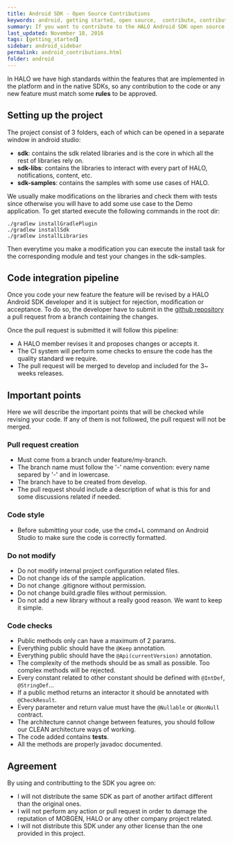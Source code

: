```yaml
---
title: Android SDK - Open Source Contributions
keywords: android, getting started, open source,  contribute, contribution, sdk, help, code, install, start
summary: If you want to contribute to the HALO Android SDK open source project it is really important for you to read this information since it covers all you need to do so.
last_updated: November 18, 2016
tags: [getting_started]
sidebar: android_sidebar
permalink: android_contributions.html
folder: android
---
```


In HALO we have high standards within the features that are implemented in the platform and in the 
native SDKs, so any contribution to the code or any new feature must match some **rules** to be approved.

## Setting up the project ##
The project consist of 3 folders, each of which can be opened in a separate window in android studio:

* **sdk**: contains the sdk related libraries and is the core in which all the rest of libraries rely on.
* **sdk-libs**: contains the libraries to interact with every part of HALO, notifications, content, etc.
* **sdk-samples**: contains the samples with some use cases of HALO.

We usually make modifications on the libraries and check them with tests since otherwise you will have to add
some use case to the Demo application. To get started execute the following commands in the root dir:

```
./gradlew installGradlePlugin
./gradlew installSdk
./gradlew installLibraries
```

Then everytime you make a modification you can execute the install task for the corresponding module and
test your changes in the sdk-samples.

## Code integration pipeline ##
Once you code your new feature the feature will be revised by a HALO Android SDK developer and 
it is subject for rejection, modification or acceptance. To do so, the developer have to submit
in the [github repository](https://github.com/mobgen/halo-android) a pull request from a branch 
containing the changes. 

Once the pull request is submitted it will follow this pipeline:

* A HALO member revises it and proposes changes or accepts it.
* The CI system will perform some checks to ensure the code has the quality standard we require.
* The pull request will be merged to develop and included for the 3~ weeks releases. 

## Important points ##

Here we will describe the important points that will be checked while revising your code. If any of them
is not followed, the pull request will not be merged.

### Pull request creation ###
* Must come from a branch under feature/my-branch.
* The branch name must follow the '-' name convention: every name separed by '-' and in lowercase.
* The branch have to be created from develop.
* The pull request should include a description of what is this for and some discussions related if needed.

### Code style ###
* Before submitting your code, use the cmd+L command on Android Studio to make sure the code is correctly formatted.

### Do not modify ###
* Do not modify internal project configuration related files.
* Do not change ids of the sample application.
* Do not change .gitignore without permission.
* Do not change build.gradle files without permission.
* Do not add a new library without a really good reason. We want to keep it simple.

### Code checks ###
* Public methods only can have a maximum of 2 params.
* Everything public should have the ```@Keep``` annotation.
* Everything public should have the ```@Api(currentVersion)``` annotation.
* The complexity of the methods should be as small as possible. Too complex methods will be rejected.
* Every constant related to other constant should be defined with ```@IntDef```, ```@StringDef```...
* If a public method returns an interactor it should be annotated with ```@CheckResult```.
* Every parameter and return value must have the ```@Nullable``` or ```@NonNull``` contract.
* The architecture cannot change between features, you should follow our CLEAN architecture ways of working.
* The code added contains **tests**.
* All the methods are properly javadoc documented.

## Agreement ##
By using and contributting to the SDK you agree on:

* I will not distribute the same SDK as part of another artifact different than the original ones.
* I will not perform any action or pull request in order to damage the reputation of MOBGEN, HALO or any other company project related.
* I will not distribute this SDK under any other license than the one provided in this project. 